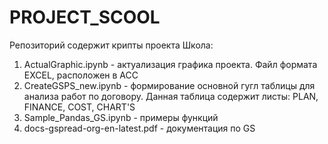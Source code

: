 # PROJECT_SCOOL

Репозиторий содержит крипты проекта Школа:
1. ActualGraphic.ipynb - актуализация графика проекта. Файл формата EXCEL, расположен в АСС
2. CreateGSPS_new.ipynb - формирование основной гугл таблицы для анализа работ по договору. Данная таблица содержит листы: PLAN, FINANCE, COST, CHART'S
3. Sample_Pandas_GS.ipynb - примеры функций
4. docs-gspread-org-en-latest.pdf - документация по GS
